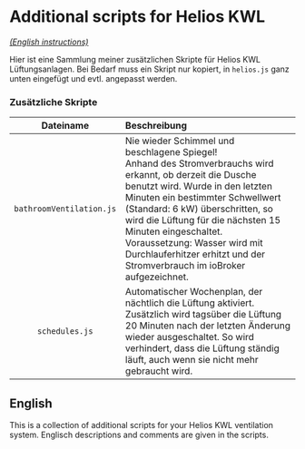 # Additional scripts for Helios KWL

_[(English instructions)](#English)_

Hier ist eine Sammlung meiner zusätzlichen Skripte für Helios KWL Lüftungsanlagen. Bei Bedarf muss ein Skript nur kopiert, in `helios.js` ganz unten eingefügt und evtl. angepasst werden.

### Zusätzliche Skripte

|        Dateiname         | Beschreibung                                                 |
| :----------------------: | :----------------------------------------------------------- |
| `bathroomVentilation.js` | Nie wieder Schimmel und beschlagene Spiegel!<br />Anhand des Stromverbrauchs wird erkannt, ob derzeit die Dusche benutzt wird. Wurde in den letzten Minuten ein bestimmter Schwellwert (Standard: 6 kW) überschritten, so wird die Lüftung für die nächsten 15 Minuten eingeschaltet.<br />Voraussetzung: Wasser wird mit Durchlauferhitzer erhitzt und der Stromverbrauch im ioBroker aufgezeichnet. |
|      `schedules.js`      | Automatischer Wochenplan, der nächtlich die Lüftung aktiviert. Zusätzlich wird tagsüber die Lüftung 20 Minuten nach der letzten Änderung wieder ausgeschaltet. So wird verhindert, dass die Lüftung ständig läuft, auch wenn sie nicht mehr gebraucht wird. |



## English

This is a collection of additional scripts for your Helios KWL ventilation system. Englisch descriptions and comments are given in the scripts.